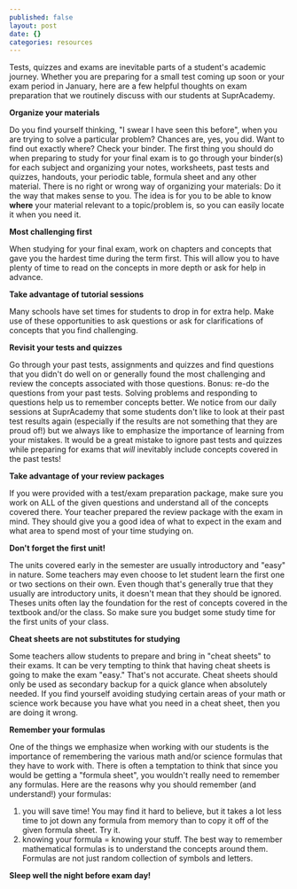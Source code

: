 ```yaml
---
published: false
layout: post
date: {}
categories: resources
---
```


Tests, quizzes and exams are inevitable parts of a student's academic journey. Whether you are preparing for a small test coming up soon or your exam period in January, here are a few helpful thoughts on exam preparation that we routinely discuss with our students at SuprAcademy.

**Organize your materials**

Do you find yourself thinking, "I swear I have seen this before", when you are trying to solve a particular problem? Chances are, yes, you did. Want to find out exactly where? Check your binder. The first thing you should do when preparing to study for your final exam is to go through your binder(s) for each subject and organizing your notes, worksheets, past tests and quizzes, handouts, your periodic table, formula sheet and any other material. There is no right or wrong way of organizing your materials: Do it the way that makes sense to you. The idea is for you to be able to know **where** your material relevant to a topic/problem is, so you can easily locate it when you need it.

**Most challenging first**

When studying for your final exam, work on chapters and concepts that gave you the hardest time during the term first. This will allow you to have plenty of time to read on the concepts in more depth or ask for help in advance.

**Take advantage of tutorial sessions**

Many schools have set times for students to drop in for extra help. Make use of these opportunities to ask questions or ask for clarifications of concepts that you find challenging.

**Revisit your tests and quizzes**

Go through your past tests, assignments and quizzes and find questions that you didn't do well on or generally found the most challenging and review the concepts associated with those questions.
Bonus: re-do the questions from your past tests. Solving problems and responding to questions help us to remember concepts better. We notice from our daily sessions at SuprAcademy that some students don't like to look at their past test results again (especially if the results are not something that they are proud of!) but we always like to emphasize the importance of learning from your mistakes. It would be a great mistake to ignore past tests and quizzes  while preparing for exams that *will* inevitably include concepts covered in the past tests! 

**Take advantage of your review packages**

If you were provided with a test/exam preparation package, make sure you work on ALL of the given questions and understand all of the concepts covered there. Your teacher prepared the review package with the exam in mind. They should give you a good idea of what to expect in the exam and what area to spend most of your time studying on.

**Don't forget the first unit!**

The units covered early in the semester are usually introductory and "easy" in nature. Some teachers may even choose to let student learn the first one or two sections on their own. Even though that's generally true that they usually are introductory units, it doesn't mean that they should be ignored. Theses units often lay the foundation for the rest of concepts covered in the textbook and/or the class. So make sure you budget some study time for the first units of your class.

**Cheat sheets are not substitutes for studying**

Some teachers allow students to prepare and bring in "cheat sheets" to their exams. It can be very tempting to think that having cheat sheets is going to make the exam "easy." That's not accurate. Cheat sheets should only be used as secondary backup for a quick glance when absolutely needed. If you find yourself avoiding studying certain areas of your math or science work because you have what you need in a cheat sheet, then you are doing it wrong.

**Remember your formulas**

One of the things we emphasize when working with our students is the importance of remembering the various math and/or science formulas that they have to work with. There is often a temptation to think that since you would be getting a "formula sheet", you wouldn't really need to remember any formulas. 
Here are the reasons why you should remember (and understand!) your formulas:
1) you will save time! You may find it hard to believe, but it takes a lot less time to jot down any formula from memory than to copy it off of the given formula sheet. Try it.
2) knowing your formula = knowing your stuff. The best way to remember mathematical formulas is to understand the concepts around them. Formulas are not just random collection of symbols and letters.

**Sleep well the night before exam day!**
